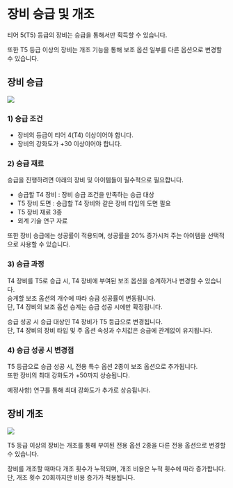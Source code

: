 # 장비 승급 및 개조

티어 5(T5) 등급의 장비는 승급을 통해서만 획득할 수 있습니다.

또한 T5 등급 이상의 장비는 개조 기능을 통해 보조 옵션 일부를 다른 옵션으로 변경할 수 있습니다.


## 장비 승급
![](https://astrokings.s3.ap-northeast-2.amazonaws.com/html/img/help/205_01.jpg)

### 1) 승급 조건
- 장비의 등급이 티어 4(T4) 이상이어야 합니다.
- 장비의 강화도가 +30 이상이어야 합니다.


### 2) 승급 재료

승급을 진행하려면 아래의 장비 및 아이템들이 필수적으로 필요합니다.

- 승급할 T4 장비 : 장비 승급 조건을 만족하는 승급 대상
- T5 장비 도면 : 승급할 T4 장비와 같은 장비 타입의 도면 필요
- T5 장비 재료 3종
- 외계 기술 연구 자료


또한 장비 승급에는 성공률이 적용되며, 성공률을 20% 증가시켜 주는 아이템을 선택적으로 사용할 수 있습니다.


### 3) 승급 과정

T4 장비를 T5로 승급 시, T4 장비에 부여된 보조 옵션을 승계하거나 변경할 수 있습니다.<br>
승계할 보조 옵션의 개수에 따라 승급 성공률이 변동됩니다.<br>
단, T4 장비의 보조 옵션 승계는 승급 성공 시에만 확정됩니다.

승급 성공 시 승급 대상인 T4 장비가 T5 등급으로 변경됩니다.<br>
단, T4 장비의 장비 타입 및 주 옵션 속성과 수치값은 승급에 관계없이 유지됩니다.


### 4) 승급 성공 시 변경점

T5 등급으로 승급 성공 시, 전용 특수 옵션 2종이 보조 옵션으로 추가됩니다.<br>
또한 장비의 최대 강화도가 +50까지 상승됩니다.

예정사항) 연구를 통해 최대 강화도가 추가로 상승됩니다.



## 장비 개조
![](https://astrokings.s3.ap-northeast-2.amazonaws.com/html/img/help/205_02.jpg)

T5 등급 이상의 장비는 개조를 통해 부여된 전용 옵션 2종을 다른 전용 옵션으로 변경할 수 있습니다.<br>

장비를 개조할 때마다 개조 횟수가 누적되며, 개조 비용은 누적 횟수에 따라 증가합니다.<br>
단, 개조 횟수 20회까지만 비용 증가가 적용됩니다.